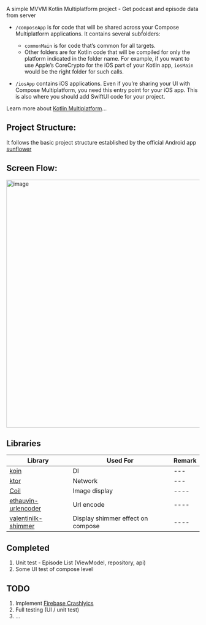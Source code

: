 A simple MVVM Kotlin Multiplatform project - Get podcast and episode data from server 

* `/composeApp` is for code that will be shared across your Compose Multiplatform applications.
  It contains several subfolders:
  - `commonMain` is for code that’s common for all targets.
  - Other folders are for Kotlin code that will be compiled for only the platform indicated in the folder name.
    For example, if you want to use Apple’s CoreCrypto for the iOS part of your Kotlin app,
    `iosMain` would be the right folder for such calls.

* `/iosApp` contains iOS applications. Even if you’re sharing your UI with Compose Multiplatform, 
  you need this entry point for your iOS app. This is also where you should add SwiftUI code for your project.


Learn more about [Kotlin Multiplatform](https://www.jetbrains.com/help/kotlin-multiplatform-dev/get-started.html)…

## Project Structure:
It follows the basic project structure established by the official Android app  [sunflower](https://github.com/android/sunflower)

## Screen Flow:
<img width="647" alt="image" src="https://github.com/user-attachments/assets/21e2bf94-d2c4-4fd6-93b9-f018f08faf2d">

## Libraries 
| Library           | Used For                  | Remark |
|-------------------|---------------------------| ------ |
|[koin](https://insert-koin.io/docs/reference/koin-mp/kmp/)|DI| --- |
|[ktor](https://ktor.io/) |Network| --- |
|   [Coil](https://coil-kt.github.io/coil/)             | Image display           | ----| 
|   [ethauvin-urlencoder](https://github.com/ethauvin/urlencoder)             | Url encode           | ----| 
|   [valentinilk-shimmer](https://github.com/valentinilk/compose-shimmer)             | Display shimmer effect on compose           | ----| 

## Completed
1. Unit test - Episode List (ViewModel, repository, api)
2. Some UI test of compose level

## TODO
1. Implement [Firebase Crashlyics](https://firebase.google.com/docs/crashlytics)
2. Full testing (UI / unit test)
3. ...
